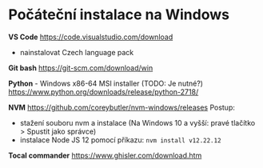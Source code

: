 # Počáteční instalace na Windows

**VS Code**
https://code.visualstudio.com/download
+ nainstalovat Czech language pack

**Git bash**
https://git-scm.com/download/win

**Python** - Windows x86-64 MSI installer (TODO: Je nutné?)
https://www.python.org/downloads/release/python-2718/

**NVM**
https://github.com/coreybutler/nvm-windows/releases
Postup:
- stažení souboru nvm a instalace (Na Windows 10 a vyšší: pravé tlačítko > Spustit jako správce)
- instalace Node JS 12 pomocí příkazu: ``nvm install v12.22.12``
 
 **Tocal commander**
 https://www.ghisler.com/download.htm